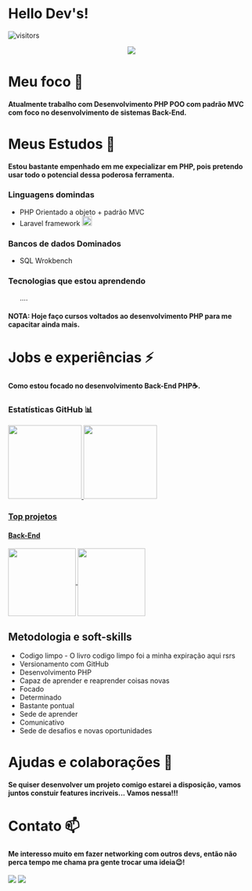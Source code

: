 # Hello Dev's!
![visitors](https://visitor-badge.laobi.icu/badge?page_id=0XxMxX0.0XxMxX0)
<p align="center">
  <a href="https://github.com/DenverCoder1/readme-typing-svg">
    <img src="https://readme-typing-svg.demolab.com/?lines=Bem-vindo(a)%20ao%20meu%20GitHub%20👋;Back-End%20developer;Sempre%20aprendendo%20novas%20coisas%20🤓&font=Fira%20Code&center=true&width=440&height=45&color=FFFe&vCenter=true&pause=1000&size=22" />
  </a>
</p>

# Meu foco 🔭
#### Atualmente trabalho com Desenvolvimento PHP POO com padrão MVC<br>com foco no desenvolvimento de sistemas Back-End.

# Meus Estudos 🌱
#### Estou bastante empenhado em me expecializar em PHP, pois pretendo usar todo o potencial dessa poderosa ferramenta.

### Linguagens domindas
<ul>
<li>PHP Orientado a objeto + padrão MVC</li>
<li>Laravel framework <img width='20' src="https://cdn.jsdelivr.net/gh/devicons/devicon/icons/laravel/laravel-plain.svg" /></li>
</ul>

### Bancos de dados Dominados
<ul>
<li>SQL Wrokbench</li>
</ul>

### Tecnologias que estou aprendendo
<ul>
....
</ul>

#### NOTA: Hoje faço cursos voltados ao desenvolvimento PHP para me capacitar ainda mais.

# Jobs e experiências ⚡
#### Como estou focado no desenvolvimento Back-End PHP☕.


### Estatísticas GitHub 📊
<div>
<a href="https://github.com/0XxMxX0">
<img height="150em" src="https://github-readme-stats-sigma-five.vercel.app/api/top-langs/?username=0XxMxX0&layout=compact&langs_count=7&theme=dracula"/>
<img height="150em"src="https://github-readme-stats-sigma-five.vercel.app/api?username=0XxMxX0&show_icons=true&theme=dracula&include_all_commits=true&count_private=true"/>
</div>
  
### Top projetos
 
#### Back-End
<a href="https://github.com/0XxMxX0/registro_vendas">
  <img align="center" height='138em' src="https://github-readme-stats-sigma-five.vercel.app/api/pin/?username=0XxMxX0&repo=registro_vendas&theme=dracula" />
</a>  
<a href="https://github.com/0XxMxX0/techstore---marketplace">
  <img align="center" height='138em' src="https://github-readme-stats-sigma-five.vercel.app/api/pin/?username=0XxMxX0&repo=techstore---marketplace&theme=dracula" />
</a>  
  
## Metodologia e soft-skills
<ul>
<li>Codigo limpo - O livro codigo limpo foi a minha expiração aqui rsrs</li>
<li>Versionamento com GitHub</li>
<li>Desenvolvimento PHP</li>
<li>Capaz de aprender e reaprender coisas novas</li>
<li>Focado</li>
<li>Determinado</li>
<li>Bastante pontual</li>
<li>Sede de aprender</li>
<li>Comunicativo</li>
<li>Sede de desafios e novas oportunidades</li>
</ul>

# Ajudas e colaborações 👯
#### Se quiser desenvolver um projeto comigo estarei a disposição, vamos juntos constuir features incriveis... Vamos nessa!!!

# Contato 📫
#### Me interesso muito em fazer networking com outros devs, então não perca tempo me chama pra gente trocar uma ideia😉!
<div>
<a href = "mailto:nunesrico2001@gmail.com"><img src="https://img.shields.io/badge/Gmail-D14836?style=for-the-badge&logo=gmail&logoColor=white" target="_blank"></a>
<a href="https://www.linkedin.com/in/matheus-nunes-desenvolvedor" target="_blank"><img src="https://img.shields.io/badge/-LinkedIn-%230077B5?style=for-the-badge&logo=linkedin&logoColor=white" target="_blank"></a>   
</div>


